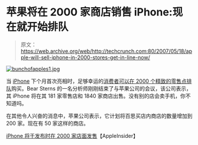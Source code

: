 # 苹果将在 2000 家商店销售 iPhone:现在就开始排队

> 原文：<https://web.archive.org/web/http://techcrunch.com:80/2007/05/18/apple-will-sell-iphone-in-2000-stores-get-in-line-now/>

[![bunchofapples1.jpg](img/0890617f10942fc8296df6f8870f3bdf.png)](https://web.archive.org/web/20160131184503/http://old.crunchgear.com/wp-content/uploads/bunchofapples1.jpg "bunchofapples1.jpg")

当 [iPhone](https://web.archive.org/web/20160131184503/http://crunchgear.com/2007/05/17/iphone-finally-gets-fcc-approval/) 下个月首次亮相时，足够幸运的[消费者可以在 2000 个精致的零售点排队](https://web.archive.org/web/20160131184503/http://crunchgear.com/2007/05/14/no-pre-sales-for-iphone/)购买。Bear Sterns 的一名分析师刚刚结束了与苹果公司的会议，该公司表示，其 iPhone 将在其 181 家零售店和 1840 家商店出售。没有别的店会卖手机，你不知道吗。

在其他令人兴奋的消息中，苹果公司表示，它计划将百思买店内商店的数量增加到 200 家。现在有 50 家这样的商店。

[iPhone 将于发布时在 2000 家店面发售](https://web.archive.org/web/20160131184503/http://www.appleinsider.com/articles/07/05/18/iphone_to_be_available_at_2000_store_fronts_on_launch.html)【AppleInsider】